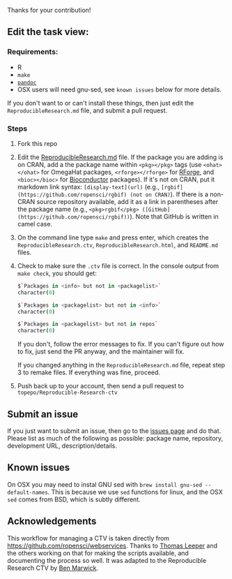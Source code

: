 Thanks for your contribution!

## Edit the task view:

### Requirements:

* R
* `make`
* [`pandoc`](http://johnmacfarlane.net/pandoc/installing.html)
* OSX users will need gnu-sed, see `known issues` below for more details. 

If you don't want to or can't install these things, then just edit the `ReproducibleResearch.md` file, and submit a pull request.

### Steps

1. Fork this repo
2. Edit the [ReproducibleResearch.md](https://github.com/topepo/Reproducible-Research-ctv/ReproducibleResearch.md) file. If the package you are adding is on CRAN, add a the package name within `<pkg></pkg>` tags (use `<ohat></ohat>` for OmegaHat packages, `<rforge></rforge>` for [RForge](https://r-forge.r-project.org/), and `<bioc></bioc>` for [Bioconductor](http://www.bioconductor.org/) packages). If it's not on CRAN, put it markdown link syntax: `[display-text](url)` (e.g., `[rgbif](https://github.com/ropensci/rgbif) (not on CRAN)`). If there is a non-CRAN source repository available, add it as a link in parentheses after the package name (e.g., `<pkg>rgbif</pkg> ([GitHub](https://github.com/ropensci/rgbif))`). Note that GitHub is written in camel case.
3. On the command line type `make` and press enter, which creates the `ReproducibleResearch.ctv`, `ReproducibleResearch.html`, and `README.md` files.
4. Check to make sure the `.ctv` file is correct. In the console output from `make check`, you should get:

    ```coffee
    $`Packages in <info> but not in <packagelist>`
    character(0)

    $`Packages in <packagelist> but not in <info>`
    character(0)

    $`Packages in <packagelist> but not in repos`
    character(0)
    ```

    If you don't, follow the error messages to fix. If you can't figure out how to fix, just send the PR anyway, and the maintainer will fix.

    If you changed anything in the `ReproducibleResearch.md` file, repeat step 3 to remake files. If everything was fine, proceed.
5. Push back up to your account, then send a pull request to `topepo/Reproducible-Research-ctv`

## Submit an issue

If you just want to submit an issue, then go to the [issues page](https://github.com/topepo/Reproducible-Research-ctv/ReproducibleResearch.md/issues?state=open) and do that. Please list as much of the following as possible: package name, repository, development URL, description/details.

## Known issues

On OSX you may need to instal GNU sed with `brew install gnu-sed --default-names`. This is because we use `sed` functions for linux, and the OSX `sed` comes from BSD, which is subtly different. 

## Acknowledgements

This workflow for managing a CTV is taken directly from https://github.com/ropensci/webservices. Thanks to [Thomas Leeper](https://github.com/leeper) and the others working on that for making the scripts available, and documenting the process so well. It was adapted to the Reproducible Research CTV by [Ben Marwick](https://github.com/benmarwick). 


